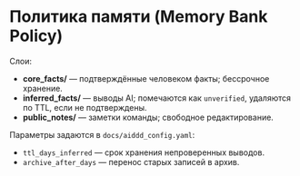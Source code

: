 # Политика памяти (Memory Bank Policy)

Слои:
- **core_facts/** — подтверждённые человеком факты; бессрочное хранение.
- **inferred_facts/** — выводы AI; помечаются как `unverified`, удаляются по TTL, если не подтверждены.
- **public_notes/** — заметки команды; свободное редактирование.

Параметры задаются в `docs/aiddd_config.yaml`:
- `ttl_days_inferred` — срок хранения непроверенных выводов.
- `archive_after_days` — перенос старых записей в архив.
